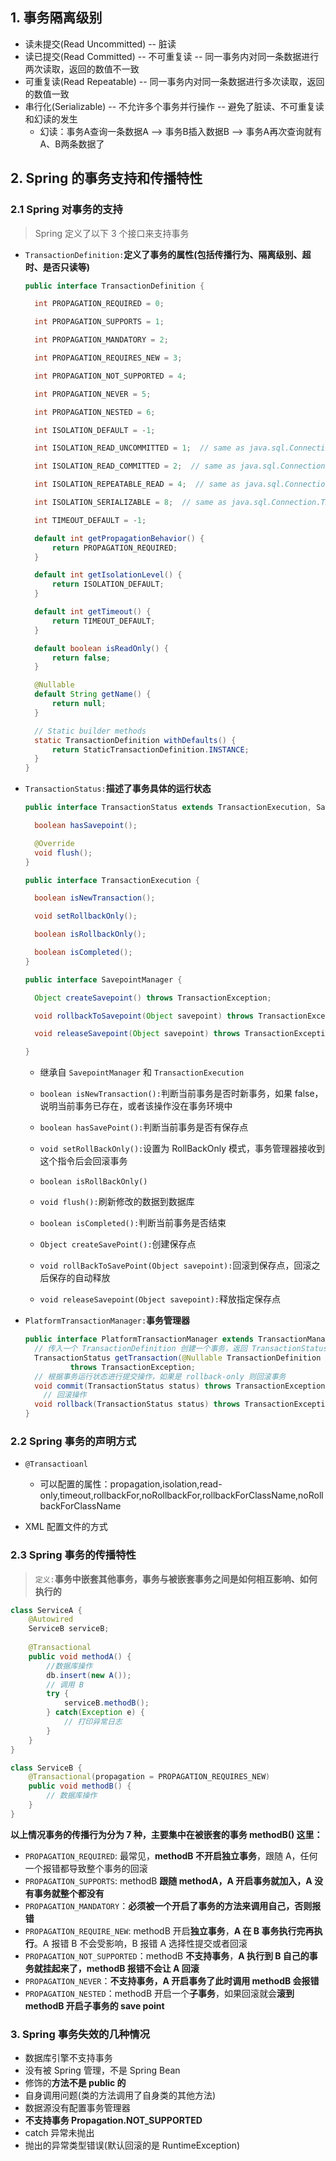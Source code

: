 ## 1. 事务隔离级别

- 读未提交(Read Uncommitted) -- 脏读
- 读已提交(Read Committed) -- 不可重复读 -- 同一事务内对同一条数据进行两次读取，返回的数值不一致
- 可重复读(Read Repeatable) -- 同一事务内对同一条数据进行多次读取，返回的数值一致
- 串行化(Serializable) -- 不允许多个事务并行操作 -- 避免了脏读、不可重复读和幻读的发生
  - 幻读：事务A查询一条数据A --> 事务B插入数据B --> 事务A再次查询就有A、B两条数据了



## 2.  Spring 的事务支持和传播特性

### 2.1 Spring 对事务的支持

> Spring 定义了以下 3 个接口来支持事务

- `TransactionDefinition:`**定义了事务的属性(包括传播行为、隔离级别、超时、是否只读等)**

  ```java
  public interface TransactionDefinition {
  
  	int PROPAGATION_REQUIRED = 0;
  
  	int PROPAGATION_SUPPORTS = 1;
  
  	int PROPAGATION_MANDATORY = 2;
  
  	int PROPAGATION_REQUIRES_NEW = 3;
  
  	int PROPAGATION_NOT_SUPPORTED = 4;
  
  	int PROPAGATION_NEVER = 5;
  
  	int PROPAGATION_NESTED = 6;
  
  	int ISOLATION_DEFAULT = -1;
  
  	int ISOLATION_READ_UNCOMMITTED = 1;  // same as java.sql.Connection.TRANSACTION_READ_UNCOMMITTED;
  
  	int ISOLATION_READ_COMMITTED = 2;  // same as java.sql.Connection.TRANSACTION_READ_COMMITTED;
  
  	int ISOLATION_REPEATABLE_READ = 4;  // same as java.sql.Connection.TRANSACTION_REPEATABLE_READ;
  
  	int ISOLATION_SERIALIZABLE = 8;  // same as java.sql.Connection.TRANSACTION_SERIALIZABLE;
  
  	int TIMEOUT_DEFAULT = -1;
  
  	default int getPropagationBehavior() {
  		return PROPAGATION_REQUIRED;
  	}
  
  	default int getIsolationLevel() {
  		return ISOLATION_DEFAULT;
  	}
  
  	default int getTimeout() {
  		return TIMEOUT_DEFAULT;
  	}
  
  	default boolean isReadOnly() {
  		return false;
  	}
  
  	@Nullable
  	default String getName() {
  		return null;
  	}
  
  	// Static builder methods
  	static TransactionDefinition withDefaults() {
  		return StaticTransactionDefinition.INSTANCE;
  	}
  }
  
  ```

  

- `TransactionStatus:`**描述了事务具体的运行状态**

  ```java
  public interface TransactionStatus extends TransactionExecution, SavepointManager, Flushable {
  
  	boolean hasSavepoint();
  
  	@Override
  	void flush();
  }
  
  public interface TransactionExecution {
  
  	boolean isNewTransaction();
  
  	void setRollbackOnly();
  
  	boolean isRollbackOnly();
  
  	boolean isCompleted();
  }
  
  public interface SavepointManager {
  
  	Object createSavepoint() throws TransactionException;
  
  	void rollbackToSavepoint(Object savepoint) throws TransactionException;
  
  	void releaseSavepoint(Object savepoint) throws TransactionException;
  
  }
  ```

  - 继承自 `SavepointManager` 和 `TransactionExecution`

  - `boolean isNewTransaction():`判断当前事务是否时新事务，如果 false，说明当前事务已存在，或者该操作没在事务环境中

  - `boolean hasSavePoint():`判断当前事务是否有保存点

  - `void setRollBackOnly():`设置为 RollBackOnly 模式，事务管理器接收到这个指令后会回滚事务

  - `boolean isRollBackOnly()`

  - `void flush():`刷新修改的数据到数据库

  - `boolean isCompleted():`判断当前事务是否结束

  - `Object createSavePoint():`创建保存点

  - `void rollBackToSavePoint(Object savepoint):`回滚到保存点，回滚之后保存的自动释放

  - `void releaseSavepoint(Object savepoint):`释放指定保存点

    

- `PlatformTransactionManager:`**事务管理器**

  ```java
  public interface PlatformTransactionManager extends TransactionManager {
  	// 传入一个 TransactionDefinition 创建一个事务，返回 TransactionStatus 描述事务具体运行状态
  	TransactionStatus getTransaction(@Nullable TransactionDefinition definition)
  			throws TransactionException;
  	// 根据事务运行状态进行提交操作，如果是 rollback-only 则回滚事务
  	void commit(TransactionStatus status) throws TransactionException;
      // 回滚操作
  	void rollback(TransactionStatus status) throws TransactionException;
  }
  ```
  
  

### 2.2 Spring 事务的声明方式

- `@Transactioanl`

  - 可以配置的属性：propagation,isolation,read-only,timeout,rollbackFor,noRollbackFor,rollbackForClassName,noRollbackForClassName

- XML 配置文件的方式

  

### 2.3 Spring 事务的传播特性

> `定义:`**事务中嵌套其他事务，事务与被嵌套事务之间是如何相互影响、如何执行的**

```java
class ServiceA {
    @Autowired
    ServiceB serviceB;
    
    @Transactional
    public void methodA() {
        //数据库操作
        db.insert(new A());
        // 调用 B
        try {
            serviceB.methodB();
        } catch(Exception e) {
            // 打印异常日志
        }
    }
}

class ServiceB {
    @Transactional(propagation = PROPAGATION_REQUIRES_NEW)
    public void methodB() {
        // 数据库操作
    }
}
```

**以上情况事务的传播行为分为 7 种，主要集中在被嵌套的事务 methodB() 这里：**

- `PROPAGATION_REQUIRED`: 最常见，**methodB 不开启独立事务**，跟随 A，任何一个报错都导致整个事务的回滚
- `PROPAGATION_SUPPORTS`: methodB **跟随 methodA，A 开启事务就加入，A 没有事务就整个都没有**
- `PROPAGATION_MANDATORY`：**必须被一个开启了事务的方法来调用自己，否则报错**
- `PROPAGATION_REQUIRE_NEW`:  methodB 开启**独立事务**，**A 在 B 事务执行完再执行**。A 报错 B 不会受影响，B 报错 A 选择性提交或者回滚
- `PROPAGATION_NOT_SUPPORTED`：methodB **不支持事务**，**A 执行到 B 自己的事务就挂起来了，methodB 报错不会让 A 回滚**
- `PROPAGATION_NEVER`：**不支持事务，A 开启事务了此时调用 methodB 会报错**
- `PROPAGATION_NESTED`：methodB 开启一个**子事务**，如果回滚就会**滚到 methodB  开启子事务的 save point**



### 3. Spring 事务失效的几种情况

- 数据库引擎不支持事务
- 没有被 Spring 管理，不是 Spring Bean
- 修饰的**方法不是 public 的**
- 自身调用问题(类的方法调用了自身类的其他方法)
- 数据源没有配置事务管理器
- **不支持事务  Propagation.NOT_SUPPORTED**
- catch 异常未抛出
- 抛出的异常类型错误(默认回滚的是 RuntimeException)